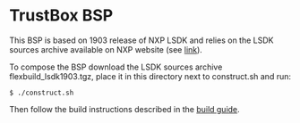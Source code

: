 # TrustBox BSP

This BSP is based on 1903 release of NXP LSDK and relies on the LSDK sources archive available on NXP website (see [link](https://www.nxp.com/support/developer-resources/run-time-software/linux-software-and-development-tools/layerscape-software-development-kit-v19.03:LAYERSCAPE-SDK)).

To compose the BSP download the LSDK sources archive flexbuild_lsdk1903.tgz, place it in this directory next to construct.sh and run:
```
$ ./construct.sh
```

Then follow the build instructions described in the [build guide](https://www.grapeboard.com/wp-content/uploads/2019/09/Scalys_Grapeboard-bsp-user-guide_20190902.pdf).
